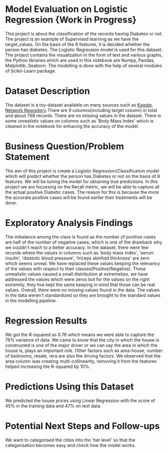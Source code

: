 # Model Evaluation on Logistic Regression {Work in Progress}
This project is about the classification of the records having Diabetes or not. The project is an example of Supervised learning as we have the target_values. On the basis of the 8 features, it is decided whether the person has diabetes. The Logistic Regression model is used for this dataset.
The project contains the visualization in the form of text and various graphs, the Python libraries which are used in this notebook are Numpy, Pandas, Matplotlib, Seaborn.
The modelling is done with the help of several modules of Scikit-Learn package.

# Dataset Description
 The dataset is a toy-dataset available on many sources such as [Kaggle](https://www.kaggle.com/uciml/pima-indians-diabetes-database), [Network Repository](https://networkrepository.com/pima-indians-diabetes.php#:~:text=Metadata%20%20%20Name%20%20%20Pima%20Indians,%20%20768%20%204%20more%20rows%20) There are 9 columns(including target column) in total and about 768 records. There are no missing values in the dataset. There is some unrealistic values on columns such as 'Body Mass Index' which is cleaned in the notebook for enhacing the accuracy of the model.

# Business Question/Problem Statement
The aim of this project is create a Logistic Regression/Classification model which will predict whether the person has Diabetes or not on the basis of 8 features. We will be tuning the model for obtaining true predictions. In this project we are focussing on the Recall metric, we will be able to capture all the actual positive Diabetic cases. The reason for this is because the more the accurate positive cases will be found earlier their treatments will be done. 



# Exploratory Analysis Findings
The imbalance among the class is found as the number of positive cases are half of the number of negative cases, which is one of the drawback why we couldn't reach to a better accuracy.
In the dataset, there were few records where the values in columns such as 'body mass index', 'serum insulin', 'diastolic blood pressure', 'triceps skinfold thickness' are zero which seems unreal. We have replaced these values keeping the relevancy of the values with respect to their classes(Positive/Negative). These unrealistic values caused a small distribution at extremeties, we have addressed the values which were zeros but for the values on the right extremity, they hve kept the same keeping in mind that those can be real values.
Overall, there were no missing values found in the data. 
The values in the data weren't standardized so they are brought to the standard values in the modelling pipeline.



# Regression Results
We got the R-squared as 0.76 which means we were able to capture the 76% variance of data. We came to know that the city in which the house is constructed is one of the major driver or we can say the area in which the house is, plays an important role. Other factors such as area-house, number of bedrooms, resale, rera are also the driving factors. We observed that the area column was creating multi-collinearity, removing it from the features helped increasing the R-squared by 10%.
# Predictions Using this Dataset
We predicted the house prices using Linear Regression with the score of 45% in the training data and 47% on test data.

# Potential Next Steps and Follow-ups
We want to categorised the cities into the 'tier level' so that the categorisation becomes easy and check how the model works.
